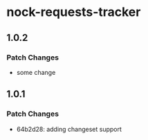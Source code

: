 # nock-requests-tracker

## 1.0.2

### Patch Changes

- some change

## 1.0.1

### Patch Changes

- 64b2d28: adding changeset support
